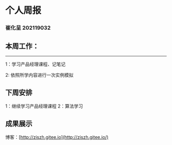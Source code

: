 # 个人周报

### 崔化呈 202119032

## 本周工作：

---

   1：学习产品经理课程、记笔记

   2:  依照所学内容进行一次实例模拟

## 下周安排

   1：继续学习产品经理课程
   2：算法学习

## 成果展示

博客：[http://ziszh.gitee.io](http://ziszh.gitee.io/)

